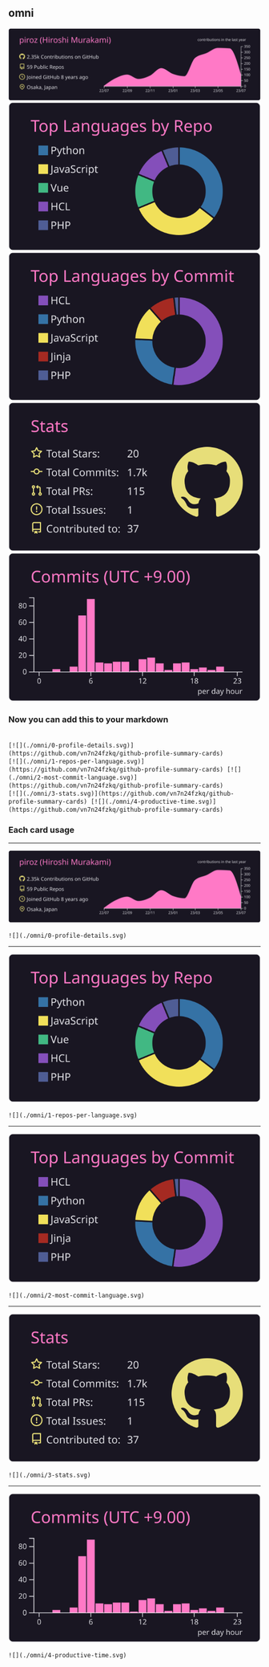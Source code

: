 ## omni

[![](./0-profile-details.svg)](https://github.com/vn7n24fzkq/github-profile-summary-cards)
[![](./1-repos-per-language.svg)](https://github.com/vn7n24fzkq/github-profile-summary-cards) [![](./2-most-commit-language.svg)](https://github.com/vn7n24fzkq/github-profile-summary-cards)
[![](./3-stats.svg)](https://github.com/vn7n24fzkq/github-profile-summary-cards) [![](./4-productive-time.svg)](https://github.com/vn7n24fzkq/github-profile-summary-cards)
### Now you can add this to your markdown
```

[![](./omni/0-profile-details.svg)](https://github.com/vn7n24fzkq/github-profile-summary-cards)
[![](./omni/1-repos-per-language.svg)](https://github.com/vn7n24fzkq/github-profile-summary-cards) [![](./omni/2-most-commit-language.svg)](https://github.com/vn7n24fzkq/github-profile-summary-cards)
[![](./omni/3-stats.svg)](https://github.com/vn7n24fzkq/github-profile-summary-cards) [![](./omni/4-productive-time.svg)](https://github.com/vn7n24fzkq/github-profile-summary-cards)

```

### Each card usage
---

![](./0-profile-details.svg)

```
![](./omni/0-profile-details.svg)
```

    

---

![](./1-repos-per-language.svg)

```
![](./omni/1-repos-per-language.svg)
```

    

---

![](./2-most-commit-language.svg)

```
![](./omni/2-most-commit-language.svg)
```

    

---

![](./3-stats.svg)

```
![](./omni/3-stats.svg)
```

    

---

![](./4-productive-time.svg)

```
![](./omni/4-productive-time.svg)
```

    
